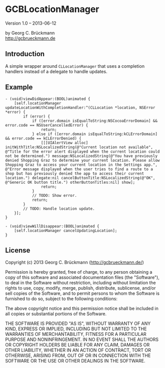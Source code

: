 # GCBLocationManager

Version 1.0 – 2013-06-12

by Georg C. Brückmann  
<http://gcbrueckmann.de>


## Introduction

A simple wrapper around `CLLocationManager` that uses a completion handlers
instead of a delegate to handle updates.

## Example
	
	- (void)viewDidAppear:(BOOL)animated {
		[self.locationManager updateLocationWithCompletionHandler:^(CLLocation *location, NSError *error) {
			if (error) {
				if ([error.domain isEqualToString:NSCocoaErrorDomain] && error.code == NSUserCancelledError) {
					return;
				} else if ([error.domain isEqualToString:kCLErrorDomain] && error.code == kCLErrorDenied) {
					[[[UIAlertView alloc] initWithTitle:NSLocalizedString(@"Current location not available", @"Title for the error alert displayed when the current location could not be determined.") message:NSLocalizedString(@"You have previously denied Shopping Graz to determine your current location. Please allow Shopping Graz to access your current location in the Settings app.", @"Error message displayed when the user tries to find a route to a shop but has previously denied the app to access their current location.") delegate:nil cancelButtonTitle:NSLocalizedString(@"OK", @"Generic OK button title.") otherButtonTitles:nil] show];
					return;
				}
				// TODO: Show error.
				return;
			}
			// TODO: Handle location update.
		}];
	}
	
	- (void)viewWillDisappear:(BOOL)animated {
		[self.locationManager cancelUpdatingLocation];
	}

## License

Copyright (c) 2013 Georg C. Brückmann (http://gcbrueckmann.de/)

Permission is hereby granted, free of charge, to any person obtaining a copy
of this software and associated documentation files (the "Software"), to deal
in the Software without restriction, including without limitation the rights
to use, copy, modify, merge, publish, distribute, sublicense, and/or sell
copies of the Software, and to permit persons to whom the Software is
furnished to do so, subject to the following conditions:

The above copyright notice and this permission notice shall be included in
all copies or substantial portions of the Software.

THE SOFTWARE IS PROVIDED "AS IS", WITHOUT WARRANTY OF ANY KIND, EXPRESS OR
IMPLIED, INCLUDING BUT NOT LIMITED TO THE WARRANTIES OF MERCHANTABILITY,
FITNESS FOR A PARTICULAR PURPOSE AND NONINFRINGEMENT. IN NO EVENT SHALL THE
AUTHORS OR COPYRIGHT HOLDERS BE LIABLE FOR ANY CLAIM, DAMAGES OR OTHER
LIABILITY, WHETHER IN AN ACTION OF CONTRACT, TORT OR OTHERWISE, ARISING FROM,
OUT OF OR IN CONNECTION WITH THE SOFTWARE OR THE USE OR OTHER DEALINGS IN
THE SOFTWARE.